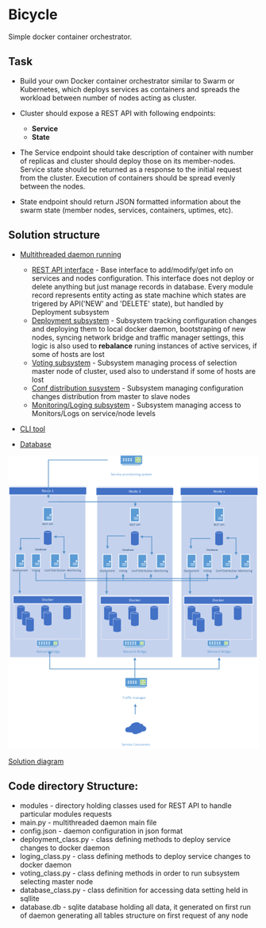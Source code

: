 # Bicycle
Simple docker container orchestrator.

## Task
* Build your own Docker container orchestrator similar to
Swarm or Kubernetes, which deploys services as containers
and spreads the workload between number of nodes acting
as cluster.

* Cluster should expose a REST API with following endpoints:
    * **Service**
    * **State**

* The Service endpoint should take description of container
with number of replicas and cluster should deploy those on its
member-nodes. Service state should be returned as a
response to the initial request from the cluster. Execution of
containers should be spread evenly between the nodes.

* State endpoint should return JSON formatted information
about the swarm state (member nodes, services, containers,
uptimes, etc).

## Solution structure

* [Multithreaded daemon running](./docs/daemon.md)
    * [REST API interface](./docs/rest.md) - Base interface to add/modify/get info on services and nodes configuration. This interface does not deploy or delete anything but just manage records in database. Every module record represents entity acting as state machine which states are trigered by API('NEW' and 'DELETE' state), but handled by Deployment subsystem
    * [Deployment subsystem](./docs/deployment.md) - Subsystem tracking configuration changes and deploying them to local docker daemon, bootstraping of new nodes, syncing network bridge and traffic manager settings, this logic is also used to **rebalance** runing instances of active services, if some of hosts are lost
    * [Voting subsystem](./docs/voting.md) - Subsystem managing process of selection master node of cluster, used also to understand if some of hosts are lost
    * [Conf distribution susystem](./docs/conf_distr.md) - Subsystem managing configuration changes distribution from master to slave nodes
    * [Monitoring/Loging subsystem](./docs/logs.md) - Subsystem managing access to Monitors/Logs on service/node levels

* [CLI tool](./docs/cli.md)
* [Database](./docs/database.md)

![alt text](./docs/media/architecture.png)


[Solution diagram](./docs/media/architecture.vsdx)

## Code directory Structure:
* modules - directory holding classes used for REST API to handle particular modules requests
* main.py - multithreaded daemon main file
* config.json - daemon configuration in json format
* deployment_class.py - class defining methods to deploy service changes to docker daemon
* loging_class.py - class defining methods to deploy service changes to docker daemon
* voting_class.py - class defining methods in order to run subsystem selecting master node
* database_class.py - class definition for accessing data setting held in sqllite
* database.db - sqlite database holding all data, it generated on first run of daemon generating all tables structure on first request of any node
